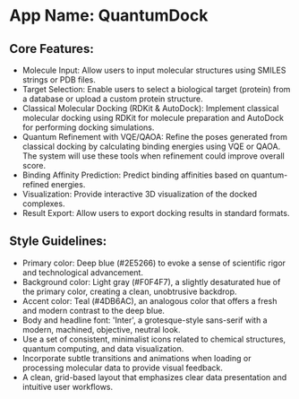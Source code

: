 # **App Name**: QuantumDock

## Core Features:

- Molecule Input: Allow users to input molecular structures using SMILES strings or PDB files.
- Target Selection: Enable users to select a biological target (protein) from a database or upload a custom protein structure.
- Classical Molecular Docking (RDKit & AutoDock): Implement classical molecular docking using RDKit for molecule preparation and AutoDock for performing docking simulations.
- Quantum Refinement with VQE/QAOA: Refine the poses generated from classical docking by calculating binding energies using VQE or QAOA.  The system will use these tools when refinement could improve overall score.
- Binding Affinity Prediction: Predict binding affinities based on quantum-refined energies.
- Visualization: Provide interactive 3D visualization of the docked complexes.
- Result Export: Allow users to export docking results in standard formats.

## Style Guidelines:

- Primary color: Deep blue (#2E5266) to evoke a sense of scientific rigor and technological advancement.
- Background color: Light gray (#F0F4F7), a slightly desaturated hue of the primary color, creating a clean, unobtrusive backdrop.
- Accent color: Teal (#4DB6AC), an analogous color that offers a fresh and modern contrast to the deep blue.
- Body and headline font: 'Inter', a grotesque-style sans-serif with a modern, machined, objective, neutral look.
- Use a set of consistent, minimalist icons related to chemical structures, quantum computing, and data visualization.
- Incorporate subtle transitions and animations when loading or processing molecular data to provide visual feedback.
- A clean, grid-based layout that emphasizes clear data presentation and intuitive user workflows.